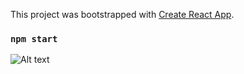 This project was bootstrapped with [Create React App](https://github.com/facebook/create-react-app).

### `npm start`

![Alt text](https://github.com/LifestoryVN/todo-app/blob/master/github_screenshot/Screenshot_%202020-09-17_103445.png?raw=true)
